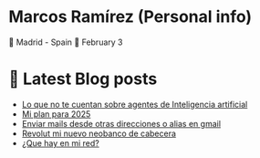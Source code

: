 # Marcos Ramírez (Personal info)

🌆 Madrid - Spain 
🎂 February 3


# 📖 Latest Blog posts
<!-- BLOGPOSTS:START -->
- [Lo que no te cuentan sobre agentes de Inteligencia artificial](https://blog.marcosramirez.info/lo-que-no-te-cuentan-sobre-agentes-de-inteligencia-artificial/)
- [Mi plan para 2025](https://blog.marcosramirez.info/mi-plan-para-2025/)
- [Enviar mails desde otras direcciones o alias en gmail](https://blog.marcosramirez.info/enviar-mails-desde-otras-direcciones-o-alias-en-gmail/)
- [Revolut mi nuevo neobanco de cabecera](https://blog.marcosramirez.info/revolut-mi-nuevo-neobanco-de-cabecera/)
- [¿Que hay en mi red?](https://blog.marcosramirez.info/que-hay-en-mi-red/)
<!-- BLOGPOSTS:END -->

